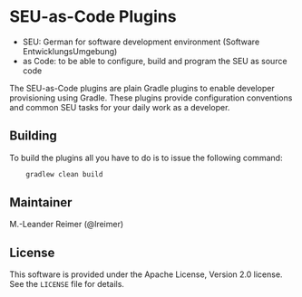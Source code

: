 # SEU-as-Code Plugins

  * SEU: German for software development environment (Software EntwicklungsUmgebung)
  * as Code: to be able to configure, build and program the SEU as source code
  
The SEU-as-Code plugins are plain Gradle plugins to enable developer provisioning using Gradle. These plugins provide
configuration conventions and common SEU tasks for your daily work as a developer.

## Building

To build the plugins all you have to do is to issue the following command:
```groovy
	gradlew clean build
```

## Maintainer

M.-Leander Reimer (@lreimer)

## License

This software is provided under the Apache License, Version 2.0 license. See the `LICENSE` file for details.
